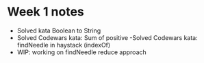 # Week 1 notes
- Solved kata Boolean to String
- Solved Codewars kata: Sum of positive
-Solved Codewars kata: findNeedle in haystack (indexOf)
- WIP: working on findNeedle reduce approach
